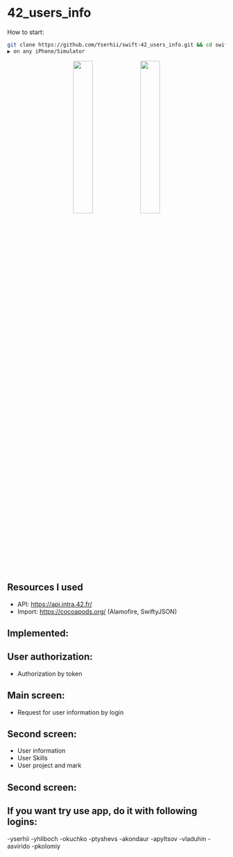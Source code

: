 # 42_users_info

How to start:
```bash
git clone https://github.com/Yserhii/swift-42_users_info.git && cd swift-42_users_info && open 42\ user\ information.xcworkspace
▶️ on any iPhone/Simulator
```
<div align="center">
  <img src="https://github.com/Yserhii/swift-42_users_info/blob/master/sourses/Part_1.gif" width="30%" />
  <img src="https://github.com/Yserhii/swift-42_users_info/blob/master/sourses/Part_2.gif" width="30%" />
</div>

## Resources I used
- API: https://api.intra.42.fr/
- Import: https://cocoapods.org/ (Alamofire, SwiftyJSON)

## Implemented:
## User authorization:
- Authorization by token
## Main screen:
- Request for user information by login
## Second screen:
- User information
- User Skills
- User project and mark
## Second screen:
## If you want try use app, do it with following logins:
  -yserhii
  -yhliboch
  -okuchko
  -ptyshevs
  -akondaur
  -apyltsov
  -vladuhin
  -asvirido
  -pkolomiy
